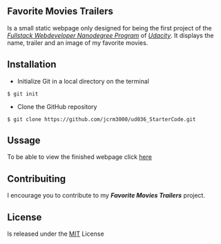 ## Favorite Movies Trailers

Is a small static webpage only designed for being the first project of the _[Fullstack Webdeveloper Nanodegree Program](https://bit.ly/1EA7MCq)_ of _[Udacity](https://www.udacity.com/)_.
It displays the name, trailer and an image of my favorite movies.

## Installation

* Initialize Git in a local directory on the terminal

`$ git init`

* Clone the GitHub repository

`$ git clone https://github.com/jcrm3000/ud036_StarterCode.git`

## Ussage

To be able to view the finished webpage click [here](https://bit.ly/2qnb4ud)

## Contribuiting 

I encourage you to contribute to my **_Favorite Movies Trailers_** project.

## License

Is released under the [MIT](https://bit.ly/2v2QSDB) License
